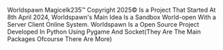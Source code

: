 Worldspawn Magicelk235™ Copyright 2025© Is a Project That Started At 8th April 2024, Worldspawn's Main Idea Is a Sandbox World-open With a Server Client Online System. Worldspawn Is a Open Source Project Developed In Python Using Pygame And Socket(They Are The Main Packages Ofcourse There Are More)